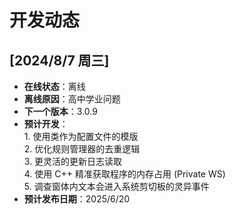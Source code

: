# 开发动态
## [2024/8/7 周三]
+ **在线状态**：离线
+ **离线原因**：高中学业问题
+ **下一个版本**：3.0.9
+ **预计开发**：<br>1. 使用类作为配置文件的模版<br>2. 优化规则管理器的去重逻辑<br>3. 更灵活的更新日志读取<br>4. 使用 C++ 精准获取程序的内存占用 (Private WS)<br>5. 调查窗体内文本会进入系统剪切板的灵异事件
+ **预计发布日期**：2025/6/20